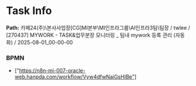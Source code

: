 # Task Info

**Path:** 카페24(주)\본사사업장\[CG]MI본부\MI인프라그룹\AI인프라3팀\팀장 / twlee / [270437] MYWORK - TASK&업무분장 모니터링 _ 팀내 mywork 등록 관리 (자동화) / 2025-08-01_00-00-00

### BPMN
- ["https://n8n-mi-007-oracle-web.hanpda.com/workflow/Vyw4dfwNaiGsHIBe"]

